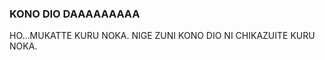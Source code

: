 ### KONO DIO DAAAAAAAAA
HO…MUKATTE KURU NOKA. NIGE ZUNI KONO DIO NI CHIKAZUITE KURU NOKA.

<!--
**AbrakhamKyhendrikVuri/AbrakhamKyhendrikVuri** is a ✨ _special_ ✨ repository because its `README.md` (this file) appears on your GitHub profile.

Here are some ideas to get you started:

- 🔭 I’m currently working on ...
- 🌱 I’m currently learning ...
- 👯 I’m looking to collaborate on ...
- 🤔 I’m looking for help with ...
- 💬 Ask me about ...
- 📫 How to reach me: ...
- 😄 Pronouns: ...
- ⚡ Fun fact: ...
-->
